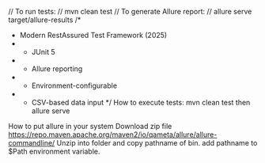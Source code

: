 
// To run tests:
// mvn clean test
// To generate Allure report:
// allure serve target/allure-results
/*
 * Modern RestAssured Test Framework (2025)
 * - JUnit 5
 * - Allure reporting
 * - Environment-configurable
 * - CSV-based data input
 */
How to execute tests:
mvn clean test
then
allure serve

How to put allure in your system
Download zip file https://repo.maven.apache.org/maven2/io/qameta/allure/allure-commandline/
Unzip into folder and copy pathname of bin.
add pathname to $Path environment variable.
